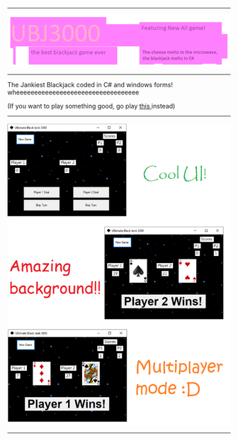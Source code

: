 <hr>

![Banner](https://github.com/Vilagamer999/Ultimate-Black-Jank-3000/blob/main/Screenshots/Bannerz.png)

<hr>
The Jankiest Blackjack coded in C# and windows forms! wheeeeeeeeeeeeeeeeeeeeeeeeeeeeeeeeee

(If you want to play something good, go play <a href="https://github.com/Minion3665/hrsfc-republic"> this </a> instead)
<hr>

![grid](https://github.com/Vilagamer999/Ultimate-Black-Jank-3000/blob/main/Screenshots/Screenshot.png)

<hr>

